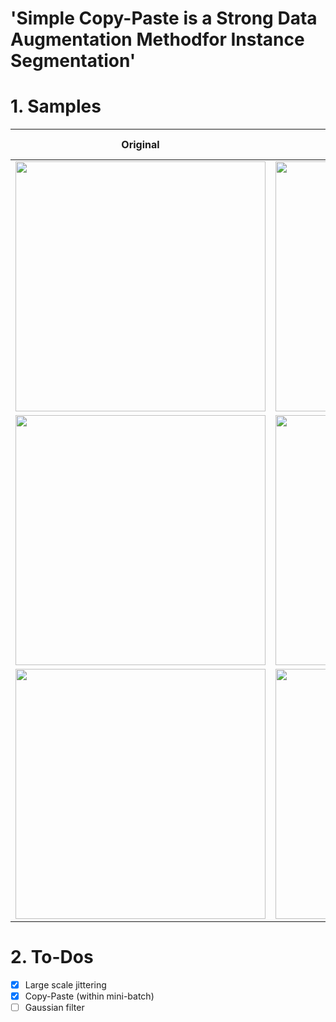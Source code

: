 # 'Simple Copy-Paste is a Strong Data Augmentation Methodfor Instance Segmentation'

# 1. Samples
| Original | Large Scale Jittering<br> and Copy-Paste applied |
|:-:|:-:|
| <img src="https://github.com/KimRass/Copy-Paste/assets/67457712/ef3200d9-f9d9-42c9-805e-744f187fef73" width="400"> | <img src="https://github.com/KimRass/Copy-Paste/assets/67457712/14bd21e9-b6d3-4666-9f74-9bfc6d2cb3eb" width="400"> |
| <img src="https://github.com/KimRass/Copy-Paste/assets/67457712/f87b19e6-3f32-4c25-91a7-1061a7c9742a" width="400"> | <img src="https://github.com/KimRass/Copy-Paste/assets/67457712/07594a32-0fed-4db9-96cd-6a5134881de3" width="400">
| <img src="https://github.com/KimRass/Copy-Paste/assets/67457712/f55d6e79-09d2-4eec-8787-0a86add3eab0" width="400"> | <img src="https://github.com/KimRass/Copy-Paste/assets/67457712/74c0b718-7ee1-43cb-8992-ad395e4b1e4e" width="400"> |

# 2. To-Dos
- [x] Large scale jittering
- [x] Copy-Paste (within mini-batch)
- [ ] Gaussian filter
